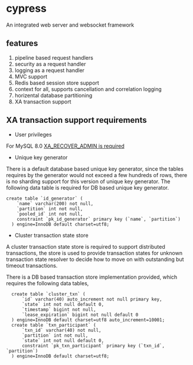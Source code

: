 # cypress

An integrated web server and websocket framework

## features

1. pipeline based request handlers
2. security as a request handler
3. logging as a request handler
4. MVC support
5. Redis based session store support
6. context for all, supports cancellation and correlation logging
7. horizental database partitioning
8. XA transaction support

## XA transaction support requirements

- User privileges

For MySQL 8.0 [XA_RECOVER_ADMIN is required](https://dev.mysql.com/doc/refman/8.0/en/privileges-provided.html#priv_xa-recover-admin)

- Unique key generator

There is a default database based unique key generator, since the tables requires by the generator would not exceed a few hundreds of rows, there is no sharding support for this version of unique key generator. The following data table is required for DB based unique key generator.

```mysql
create table `id_generator` (
    `name` varchar(200) not null,
    `partition` int not null,
    `pooled_id` int not null,
    constraint `pk_id_generator` primary key (`name`, `partition`)
  ) engine=InnoDB default charset=utf8;
```

- Cluster transaction state store

A cluster transaction state store is required to support distributed transactions, the store is used to provide transaction states for unknown transaction state resolver to decide how to move on with outstanding but timeout transactions.

There is a DB based transaction store implementation provided, which requires the following data tables,

```mysql
  create table `cluster_txn` (
      `id` varchar(40) auto_increment not null primary key,
      `state` int not null default 0,
      `timestamp` bigint not null,
      `lease_expiration` bigint not null default 0
  ) engine=InnoDB default charset=utf8 auto_increment=10001;
  create table `txn_participant` (
      `txn_id` varchar(40) not null,
      `partition` int not null,
      `state` int not null default 0,
      constraint `pk_txn_participant` primary key (`txn_id`, `partition`)
  ) engine=InnoDB default charset=utf8;
```
